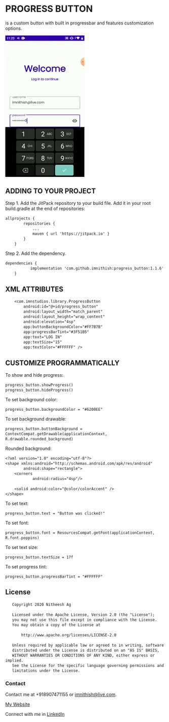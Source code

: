 # PROGRESS BUTTON
is a custom button with built in progressbar and features customization options.


<img src="https://github.com/imnithish/progress_button/blob/master/progress_button_demo.gif" width="250"/>


## ADDING TO YOUR PROJECT
Step 1. Add the JitPack repository to your build file.
Add it in your root build.gradle at the end of repositories:
```
allprojects {
		repositories {
			...
			maven { url 'https://jitpack.io' }
		}
	}
```
Step 2. Add the dependency.
```
dependencies {
	       implementation 'com.github.imnithish:progress_button:1.1.6'
	}
```


## XML ATTRIBUTES
```
    <com.imnstudios.library.ProgressButton
        android:id="@+id/progress_button"
        android:layout_width="match_parent"
        android:layout_height="wrap_content"
        android:elevation="4sp"
        app:buttonBackgroundColor="#FF7B7B"
        app:progressBarTint="#3F51B5"
        app:text="LOG IN"
        app:textSize="15"
        app:textColor="#FFFFFF" />
 ```



## CUSTOMIZE PROGRAMMATICALLY
To show and hide progress:
```
progress_button.showProgress()
progress_button.hideProgress()
```
To set background color:
```
progress_button.backgroundColor = "#6200EE"
```
To set background drawable:
```
progress_button.buttonBackground = ContextCompat.getDrawable(applicationContext, R.drawable.rounded_background)
```
Rounded background:
```
<?xml version="1.0" encoding="utf-8"?>
<shape xmlns:android="http://schemas.android.com/apk/res/android"
        android:shape="rectangle">
    <corners
            android:radius="4sp"/>

    <solid android:color="@color/colorAccent" />
</shape>
```
To set text:
```
progress_button.text = "Button was clicked!"
```
To set font:
```
progress_button.font = ResourcesCompat.getFont(applicationContext, R.font.poppins)
```
To set text size:
```
progress_button.textSize = 17f
```
To set progress tint:
```
progress_button.progressBarTint = "#FFFFFF"
```


## License
```
   Copyright 2020 Nitheesh Ag

   Licensed under the Apache License, Version 2.0 (the "License");
   you may not use this file except in compliance with the License.
   You may obtain a copy of the License at

       http://www.apache.org/licenses/LICENSE-2.0

   Unless required by applicable law or agreed to in writing, software
   distributed under the License is distributed on an "AS IS" BASIS,
   WITHOUT WARRANTIES OR CONDITIONS OF ANY KIND, either express or implied.
   See the License for the specific language governing permissions and
   limitations under the License.
```

### Contact
Contact me at +918907471155 or imnithish@live.com.

[My Website](https://imnstudios.com/#/nitheeshag)

Connect with me in [LinkedIn](https://www.linkedin.com/in/imnithish/)





